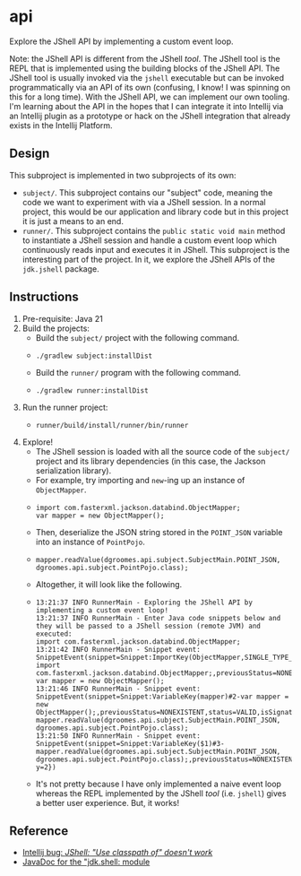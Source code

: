 # api

Explore the JShell API by implementing a custom event loop.

Note: the JShell API is different from the JShell *tool*. The JShell tool is the REPL that is implemented using the
building blocks of the JShell API. The JShell tool is usually invoked via the `jshell` executable but can be invoked
programmatically via an API of its own (confusing, I know! I was spinning on this for a long time). With the JShell API,
we can implement our own tooling. I'm learning about the API in the hopes that I can integrate it into Intellij via an Intellij
plugin as a prototype or hack on the JShell integration that already exists in the Intellij Platform.


## Design

This subproject is implemented in two subprojects of its own:

- `subject/`. This subproject contains our "subject" code, meaning the code we want to experiment with via a JShell
  session. In a normal project, this would be our application and library code but in this project it is just a means to
  an end. 
- `runner/`. This subproject contains the `public static void main` method to instantiate a JShell session and
  handle a custom event loop which continuously reads input and executes it in JShell. This subproject is the
  interesting part of the project. In it, we explore the JShell APIs of the `jdk.jshell` package.


## Instructions

1. Pre-requisite: Java 21
2. Build the projects:
    - Build the `subject/` project with the following command.
    - ```shell
      ./gradlew subject:installDist
      ```
    - Build the `runner/` program with the following command.
    - ```shell
      ./gradlew runner:installDist
      ```
3. Run the runner project:
    - ```shell
      runner/build/install/runner/bin/runner
      ```
4. Explore!
    - The JShell session is loaded with all the source code of the `subject/` project and its library dependencies (in
      this case, the Jackson serialization library).
    - For example, try importing and `new`-ing up an instance of `ObjectMapper`.
    - ```text
      import com.fasterxml.jackson.databind.ObjectMapper;
      var mapper = new ObjectMapper();
      ```
    - Then, deserialize the JSON string stored in the `POINT_JSON` variable into an instance of `PointPojo`.
    - ```text
      mapper.readValue(dgroomes.api.subject.SubjectMain.POINT_JSON, dgroomes.api.subject.PointPojo.class);
      ```
    - Altogether, it will look like the following.
    - ```text
      13:21:37 INFO RunnerMain - Exploring the JShell API by implementing a custom event loop!
      13:21:37 INFO RunnerMain - Enter Java code snippets below and they will be passed to a JShell session (remote JVM) and executed:
      import com.fasterxml.jackson.databind.ObjectMapper;
      13:21:42 INFO RunnerMain - Snippet event: SnippetEvent(snippet=Snippet:ImportKey(ObjectMapper,SINGLE_TYPE_IMPORT_SUBKIND)#1-import com.fasterxml.jackson.databind.ObjectMapper;,previousStatus=NONEXISTENT,status=VALID,isSignatureChange=true,causeSnippetnull)
      var mapper = new ObjectMapper();
      13:21:46 INFO RunnerMain - Snippet event: SnippetEvent(snippet=Snippet:VariableKey(mapper)#2-var mapper = new ObjectMapper();,previousStatus=NONEXISTENT,status=VALID,isSignatureChange=true,causeSnippetnullvalue=com.fasterxml.jackson.databind.ObjectMapper@5119fb47)
      mapper.readValue(dgroomes.api.subject.SubjectMain.POINT_JSON, dgroomes.api.subject.PointPojo.class);
      13:21:50 INFO RunnerMain - Snippet event: SnippetEvent(snippet=Snippet:VariableKey($1)#3-mapper.readValue(dgroomes.api.subject.SubjectMain.POINT_JSON, dgroomes.api.subject.PointPojo.class);,previousStatus=NONEXISTENT,status=VALID,isSignatureChange=true,causeSnippetnullvalue=PointPojo{x=1, y=2})
      ```
    - It's not pretty because I have only implemented a naive event loop whereas the REPL implemented by the JShell *tool*
    (i.e. `jshell`) gives a better user experience. But, it works!


## Reference

- [Intellij bug: *JShell: "Use classpath of" doesn't work*](https://youtrack.jetbrains.com/issue/IDEA-176418)
- [JavaDoc for the "jdk.shell: module](https://docs.oracle.com/en/java/javase/15/docs/api/jdk.jshell/jdk/jshell/package-summary.html)
